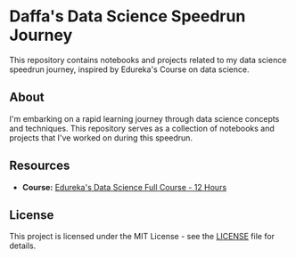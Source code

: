 # Daffa's Data Science Speedrun Journey

This repository contains notebooks and projects related to my data science speedrun journey, inspired by Edureka's Course on data science.

## About

I'm embarking on a rapid learning journey through data science concepts and techniques. This repository serves as a collection of notebooks and projects that I've worked on during this speedrun.

## Resources

- **Course:** [Edureka's Data Science Full Course - 12 Hours](https://www.youtube.com/live/xiEC5oFsq2s?si=XvMpLoVsGGT80Qq6)
  
## License

This project is licensed under the MIT License - see the [LICENSE](LICENSE) file for details.
